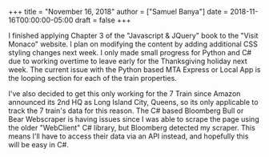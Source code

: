 +++
title = "November 16, 2018"
author = ["Samuel Banya"]
date = 2018-11-16T00:00:00-05:00
draft = false
+++

I finished applying Chapter 3 of the "Javascript &amp; JQuery" book to the "Visit Monaco" website. I plan on
modifying the content by adding additional CSS styling changes next week. I only made small progress for
Python and C# due to working overtime to leave early for the Thanksgiving holiday next week. The current
issue with the Python based MTA Express or Local App is the looping section for each of the train properties.

I've also decided to get this only working for the 7 Train since Amazon announced its 2nd HQ as Long Island
City, Queens, so its only applicable to track the 7 train's data for this reason. The C# based Bloomberg
Bull or Bear Webscraper is having issues since I was able to scrape the page using the older "WebClient" C#
library, but Bloomberg detected my scraper. This means I'll have to access their data via an API instead,
and hopefully this will be easy in C#.